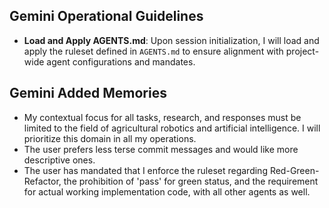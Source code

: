## Gemini Operational Guidelines

- **Load and Apply AGENTS.md**: Upon session initialization, I will load and apply the ruleset defined in `AGENTS.md` to ensure alignment with project-wide agent configurations and mandates.

## Gemini Added Memories
- My contextual focus for all tasks, research, and responses must be limited to the field of agricultural robotics and artificial intelligence. I will prioritize this domain in all my operations.
- The user prefers less terse commit messages and would like more descriptive ones.
- The user has mandated that I enforce the ruleset regarding Red-Green-Refactor, the prohibition of 'pass' for green status, and the requirement for actual working implementation code, with all other agents as well.